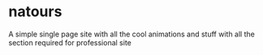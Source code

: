 # natours
A simple single page site with all the cool animations and stuff with all the section required for professional site
